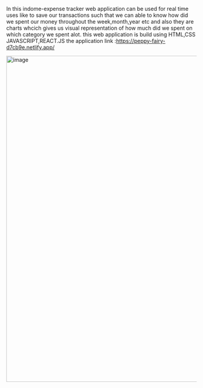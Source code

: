 In this indome-expense tracker web application can be used for real time uses like to save our transactions such that we can able to know how did we spent our money throughout the week,month,year etc and also they are charts whcich gives us visual representation of how much did we spent on which category we spent alot. this web application is build using HTML,CSS JAVASCRIPT,REACT.JS the application link :https://peppy-fairy-d7cb9e.netlify.app/

<img width="1747" height="862" alt="image" src="https://github.com/user-attachments/assets/ca26585e-31e6-431c-a8f7-8a3318a68636" />

